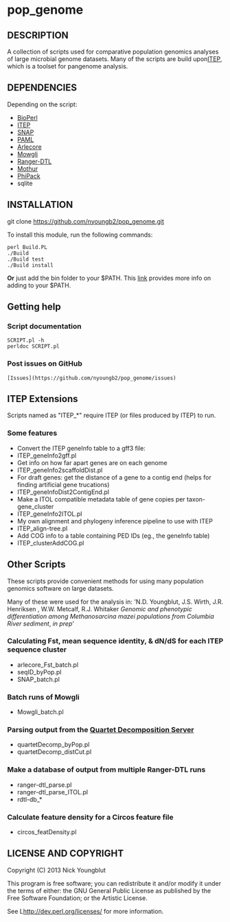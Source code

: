 # pop_genome

## DESCRIPTION

A collection of scripts used for comparative population genomics
analyses of large microbial genome datasets.
Many of the scripts are build upon[ITEP](https://github.com/mattb112885/clusterDbAnalysis), 
which is a toolset for pangenome analysis. 

## DEPENDENCIES

Depending on the script:

* [BioPerl](http://www.bioperl.org/wiki/Main_Page)
* [ITEP](https://github.com/mattb112885/clusterDbAnalysis)
* [SNAP](http://www.hiv.lanl.gov/content/sequence/SNAP/SNAP.html)
* [PAML](http://abacus.gene.ucl.ac.uk/software/paml.html)
* [Arlecore](http://cmpg.unibe.ch/software/arlequin35/)
* [Mowgli](http://www.atgc-montpellier.fr/Mowgli/)
* [Ranger-DTL](http://compbio.mit.edu/ranger-dtl/)
* [Mothur](http://www.mothur.org/wiki/Download_mothur)
* [PhiPack](http://www.maths.otago.ac.nz/~dbryant/software.html)
* sqlite


## INSTALLATION

   git clone https://github.com/nyoungb2/pop_genome.git

To install this module, run the following commands:
	
	perl Build.PL
	./Build
	./Build test
	./Build install

__Or__ just add the bin folder to your $PATH.
This [link](http://www.cyberciti.biz/faq/unix-linux-adding-path/)
provides more info on adding to your $PATH.


## Getting help

### Script documentation

    SCRIPT.pl -h
    perldoc SCRIPT.pl

### Post issues on GitHub

    [Issues](https://github.com/nyoungb2/pop_genome/issues)


## ITEP Extensions

Scripts named as "ITEP_*" require ITEP (or files produced by ITEP) to run.

### Some features

* Convert the ITEP geneInfo table to a gff3 file:
 * ITEP_geneInfo2gff.pl
* Get info on how far apart genes are on each genome
 * ITEP_geneInfo2scaffoldDist.pl
* For draft genes: get the distance of a gene to a contig end 
(helps for finding artificial gene trucations)
 * ITEP_geneInfoDist2ContigEnd.pl
* Make a ITOL compatible metadata table of gene copies per taxon-gene_cluster
 * ITEP_geneInfo2ITOL.pl
* My own alignment and phylogeny inference pipeline to use with ITEP
 * ITEP_align-tree.pl
* Add COG info to a table containing PED IDs (eg., the geneInfo table)
 * ITEP_clusterAddCOG.pl


## Other Scripts 

These scripts provide convenient methods for using many population genomics
software on large datasets. 

Many of these were used for the analysis in:
'N.D. Youngblut, J.S. Wirth, J.R. Henriksen , W.W. Metcalf, R.J. Whitaker
_Genomic and phenotypic differentiation among Methanosarcina mazei populations from Columbia River sediment_,
_in prep_'



### Calculating Fst, mean sequence identity, & dN/dS for each ITEP sequence cluster

* arlecore_Fst_batch.pl
* seqID_byPop.pl
* SNAP_batch.pl

### Batch runs of Mowgli

* Mowgli_batch.pl

### Parsing output from the [Quartet Decomposition Server](http://csbl1.bmb.uga.edu/QD/)

* quartetDecomp_byPop.pl
* quartetDecomp_distCut.pl


### Make a database of output from multiple Ranger-DTL runs

* ranger-dtl_parse.pl
* ranger-dtl_parse_ITOL.pl
* rdtl-db_*

### Calculate feature density for a Circos feature file

* circos_featDensity.pl



## LICENSE AND COPYRIGHT

Copyright (C) 2013 Nick Youngblut

This program is free software; you can redistribute it and/or modify it
under the terms of either: the GNU General Public License as published
by the Free Software Foundation; or the Artistic License.

See L<http://dev.perl.org/licenses/> for more information.

